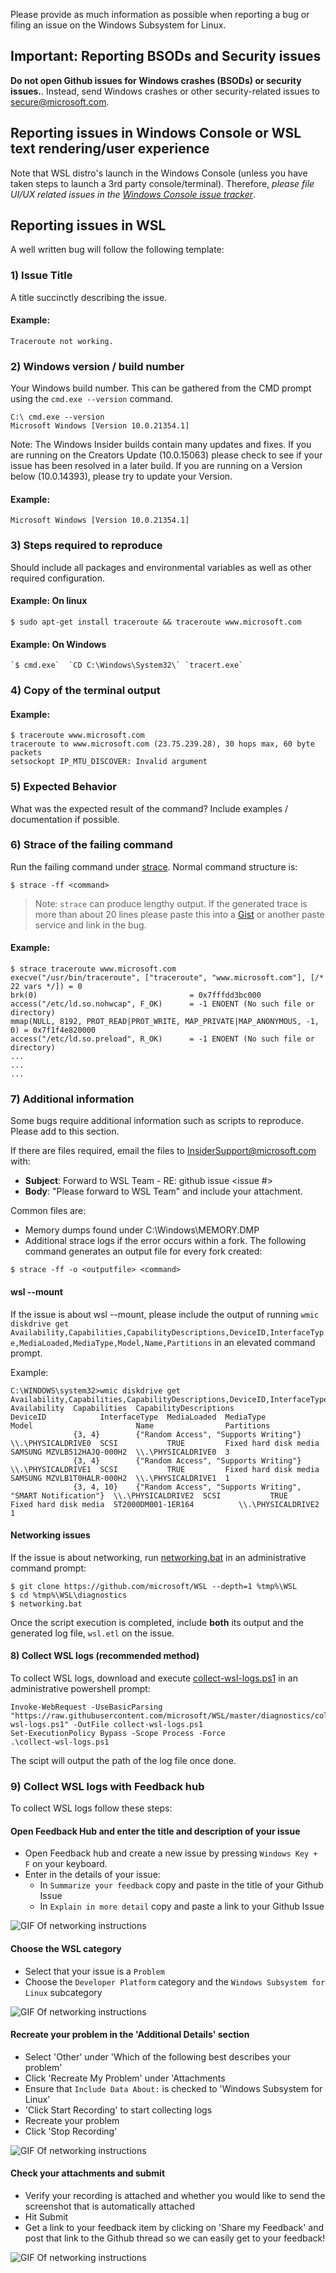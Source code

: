 Please provide as much information as possible when reporting a bug or filing an issue on the Windows Subsystem for Linux.

## Important: Reporting BSODs and Security issues
**Do not open Github issues for Windows crashes (BSODs) or security issues.**. Instead, send Windows crashes or other security-related issues to secure@microsoft.com.

## Reporting issues in Windows Console or WSL text rendering/user experience
Note that WSL distro's launch in the Windows Console (unless you have taken steps to launch a 3rd party console/terminal). Therefore, *please file UI/UX related issues in the [Windows Console issue tracker](https://github.com/microsoft/console)*.

## Reporting issues in WSL
A well written bug will follow the following template:

### 1) Issue Title
A title succinctly describing the issue.

#### Example:
`Traceroute not working.`

### 2) Windows version / build number
Your Windows build number.  This can be gathered from the CMD prompt using the `cmd.exe --version` command.

```cmd.exe
C:\ cmd.exe --version
Microsoft Windows [Version 10.0.21354.1]
```

Note: The Windows Insider builds contain many updates and fixes. If you are running on the Creators Update (10.0.15063) please check to see if your issue has been resolved in a later build.  If you are running on a Version below (10.0.14393), please try to update your Version.

#### Example:

`Microsoft Windows [Version 10.0.21354.1]`

### 3) Steps required to reproduce

Should include all packages and environmental variables as well as other required configuration.

#### Example: On linux 

`$ sudo apt-get install traceroute && traceroute www.microsoft.com`

#### Example: On Windows

``
`$ cmd.exe` 
`CD C:\Windows\System32\`
`tracert.exe`
``

### 4) Copy of the terminal output

#### Example:

```
$ traceroute www.microsoft.com
traceroute to www.microsoft.com (23.75.239.28), 30 hops max, 60 byte packets
setsockopt IP_MTU_DISCOVER: Invalid argument
```

### 5) Expected Behavior

What was the expected result of the command?  Include examples / documentation if possible.

### 6) Strace of the failing command

Run the failing command under [strace](http://manpages.ubuntu.com/manpages/wily/man1/strace.1.html).  Normal command structure is:

```
$ strace -ff <command>
```

> Note: `strace` can produce lengthy output. If the generated trace is more than about 20 lines please paste this into a [Gist](https://gist.github.com/) or another paste service and link in the bug.

#### Example:

```
$ strace traceroute www.microsoft.com
execve("/usr/bin/traceroute", ["traceroute", "www.microsoft.com"], [/* 22 vars */]) = 0
brk(0)                                  = 0x7fffdd3bc000
access("/etc/ld.so.nohwcap", F_OK)      = -1 ENOENT (No such file or directory)
mmap(NULL, 8192, PROT_READ|PROT_WRITE, MAP_PRIVATE|MAP_ANONYMOUS, -1, 0) = 0x7f1f4e820000
access("/etc/ld.so.preload", R_OK)      = -1 ENOENT (No such file or directory)
...
...
...
```

### 7) Additional information

Some bugs require additional information such as scripts to reproduce.  Please add to this section.

If there are files required, email the files to InsiderSupport@microsoft.com with:

* **Subject**:  Forward to WSL Team - RE: github issue <issue #>
* **Body**:  "Please forward to WSL Team" and include your attachment.

Common files are:

* Memory dumps found under C:\Windows\MEMORY.DMP
* Additional strace logs if the error occurs within a fork. The following
  command generates an output file for every fork created:

```
$ strace -ff -o <outputfile> <command>
```

#### wsl --mount

If the issue is about wsl --mount, please include the output of running `wmic diskdrive get Availability,Capabilities,CapabilityDescriptions,DeviceID,InterfaceType,MediaLoaded,MediaType,Model,Name,Partitions` in an elevated command prompt.

Example:

```
C:\WINDOWS\system32>wmic diskdrive get Availability,Capabilities,CapabilityDescriptions,DeviceID,InterfaceType,MediaLoaded,MediaType,Model,Name,Partitions
Availability  Capabilities  CapabilityDescriptions                                       DeviceID            InterfaceType  MediaLoaded  MediaType              Model                       Name                Partitions
              {3, 4}        {"Random Access", "Supports Writing"}                        \\.\PHYSICALDRIVE0  SCSI           TRUE         Fixed hard disk media  SAMSUNG MZVLB512HAJQ-000H2  \\.\PHYSICALDRIVE0  3
              {3, 4}        {"Random Access", "Supports Writing"}                        \\.\PHYSICALDRIVE1  SCSI           TRUE         Fixed hard disk media  SAMSUNG MZVLB1T0HALR-000H2  \\.\PHYSICALDRIVE1  1
              {3, 4, 10}    {"Random Access", "Supports Writing", "SMART Notification"}  \\.\PHYSICALDRIVE2  SCSI           TRUE         Fixed hard disk media  ST2000DM001-1ER164          \\.\PHYSICALDRIVE2  1
```

#### Networking issues

If the issue is about networking, run [networking.bat](https://github.com/Microsoft/WSL/blob/master/diagnostics/networking.bat) in an administrative command prompt:

```
$ git clone https://github.com/microsoft/WSL --depth=1 %tmp%\WSL
$ cd %tmp%\WSL\diagnostics
$ networking.bat
```

Once the script execution is completed, include **both** its output and the generated log file, `wsl.etl` on the issue.

<!-- Preserving anchors -->
<div id="8-detailed-logs"></div>
<div id="9-networking-logs"></div>


#### 8) Collect WSL logs (recommended method)

To collect WSL logs, download and execute [collect-wsl-logs.ps1](https://github.com/Microsoft/WSL/blob/master/diagnostics/collect-wsl-logs.ps1) in an administrative powershell prompt:

```
Invoke-WebRequest -UseBasicParsing "https://raw.githubusercontent.com/microsoft/WSL/master/diagnostics/collect-wsl-logs.ps1" -OutFile collect-wsl-logs.ps1
Set-ExecutionPolicy Bypass -Scope Process -Force
.\collect-wsl-logs.ps1
```
The scipt will output the path of the log file once done.

### 9) Collect WSL logs with Feedback hub
To collect WSL logs follow these steps: 

#### Open Feedback Hub and enter the title and description of your issue

- Open Feedback hub and create a new issue by pressing `Windows Key + F` on your keyboard. 
- Enter in the details of your issue:
   - In `Summarize your feedback` copy and paste in the title of your Github Issue
   - In `Explain in more detail` copy and paste a link to your Github Issue

![GIF Of networking instructions](img/networkinglog1.gif)

#### Choose the WSL category 

- Select that your issue is a `Problem`
- Choose the `Developer Platform` category and the `Windows Subsystem for Linux` subcategory

![GIF Of networking instructions](img/networkinglog2.gif)

#### Recreate your problem in the 'Additional Details' section

- Select 'Other' under 'Which of the following best describes your problem'
- Click 'Recreate My Problem' under 'Attachments
- Ensure that `Include Data About:` is checked to 'Windows Subsystem for Linux' 
- 'Click Start Recording' to start collecting logs
- Recreate your problem
- Click 'Stop Recording'

![GIF Of networking instructions](img/networkinglog3.gif)

#### Check your attachments and submit

- Verify your recording is attached and whether you would like to send the screenshot that is automatically attached
- Hit Submit
- Get a link to your feedback item by clicking on 'Share my Feedback' and post that link to the Github thread so we can easily get to your feedback!

![GIF Of networking instructions](img/networkinglog4.gif)